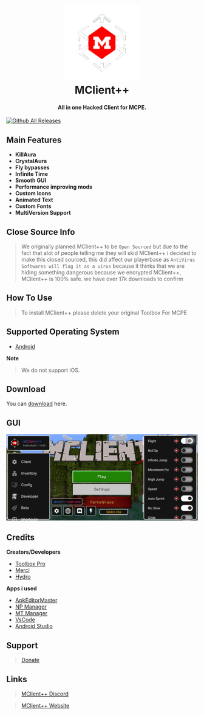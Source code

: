 
<h1 align="center">
  <br>
  <a href="https://mclient.tk"><img src="https://raw.githubusercontent.com/MClientMCPE/MClientComingSoonScreen/main/mclientlb.png" alt="MClient++" width="200"></a>
  <br>
  MClient++
  <br>
</h1>

<h4 align="center">All in one Hacked Client for MCPE</a>.</h4>

[![Github All Releases](https://img.shields.io/github/downloads/MClientMCPE/MClientPlusPlus/total.svg)]()

## Main Features

* **KillAura**
* **CrystalAura**
* **Fly bypasses**
* **Infinite Time**
* **Smooth GUI**
* **Performance improving mods**
* **Custom Icons**
* **Animated Text**
* **Custom Fonts**
* **MultiVersion Support**

## Close Source Info
> We originally planned MClient++ to be ```Open Sourced``` but due to the fact that alot of people telling me they will skid MClient++
i decided to make this closed sourced, this did affect our playerbase as ```AntiVirus Softwares will flag it as a virus``` because it thinks that we are hiding something dangerous because we encrypted MClient++, MClient++ is 100% safe. we have over 17k downloads to confirm

## How To Use

> To install MClient++ please delete your original Toolbox For MCPE

## Supported Operating System

- [Android](https://www.android.com/intl/en_ph/)

**Note**
> We do not support iOS.

## Download

You can [download](https://github.com/MClientMCPE/MClientPlusPlus/releases/) here.

## GUI
![](images/gui2.jpg)
## Credits

**Creators/Developers**

- [Toolbox Pro](https://dsc.gg/tbpro)
- [Merci](https://www.youtube.com/channel/UC_6BCq6s3Kz50Wynr753_UA)
- [Hydro](https://youtube.com/c/hydroflame521)

**Apps i used**

- [ApkEditorMaster](https://www.mediafire.com/file/kret3hpauekxcvs/ApkEditorMaster.apk/file)
- [NP Manager](https://wwk.lanzoue.com/i5gx90fufe6b)
- [MT Manager](https://mt2.cn)
- [VsCode](https://code.visualstudio.com/)
- [Android Studio](https://developer.android.com/studio?gclid=CjwKCAiAmuKbBhA2EiwAxQnt74l1Rc4mDHPQ4KR_DvT4mNRyUwX1S1UaIChfyshAfMbJESn2kMr8bhoC6F8QAvD_BwE&gclsrc=aw.ds)

## Support

> [Donate](https://ko-fi.com/wastecraftanarchy)

## Links

> [MClient++ Discord](https://dsc.gg/mclient)

> [MClient++ Website](https://mclient.tk)

